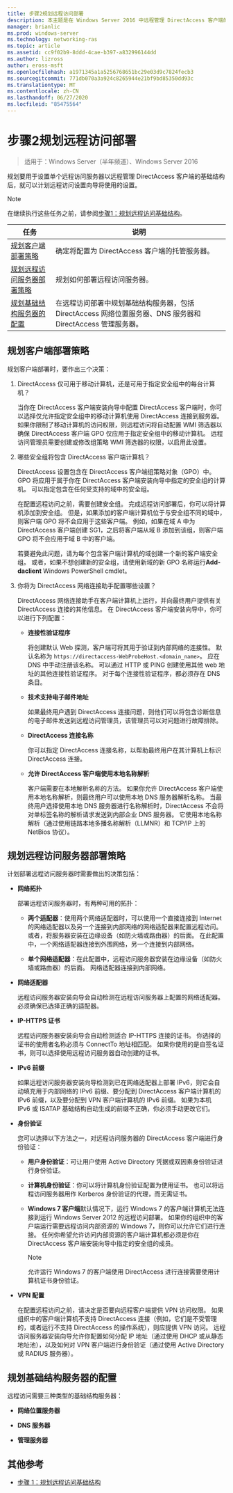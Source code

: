 ```yaml
---
title: 步骤2规划远程访问部署
description: 本主题是在 Windows Server 2016 中远程管理 DirectAccess 客户端的指南的一部分。
manager: brianlic
ms.prod: windows-server
ms.technology: networking-ras
ms.topic: article
ms.assetid: cc9f02b9-8ddd-4cae-b397-a832996144dd
ms.author: lizross
author: eross-msft
ms.openlocfilehash: a1971345a1a5256768651bc29e03d9c7824fecb3
ms.sourcegitcommit: 771db070a3a924c8265944e21bf9bd85350dd93c
ms.translationtype: MT
ms.contentlocale: zh-CN
ms.lasthandoff: 06/27/2020
ms.locfileid: "85475564"
---
```

# <a name="step-2-plan-the-remote-access-deployment"></a>步骤2规划远程访问部署

>适用于：Windows Server（半年频道）、Windows Server 2016

规划要用于设置单个远程访问服务器以远程管理 DirectAccess 客户端的基础结构后，就可以计划远程访问设置向导将使用的设置。

> [!NOTE]
> 在继续执行这些任务之前，请参阅[步骤1：规划远程访问基础结构](Step-1-Plan-the-Remote-Access-Infrastructure.md)。

|任务|说明|
|----|--------|
|[规划客户端部署策略](#plan-a-client-deployment-strategy)|确定将配置为 DirectAccess 客户端的托管服务器。|
|[规划远程访问服务器部署策略](#plan-a-remote-access-server-deployment-strategy)|规划如何部署远程访问服务器。|
|[规划基础结构服务器的配置](#plan-the-infrastructure-servers-configurations)|在远程访问部署中规划基础结构服务器，包括 DirectAccess 网络位置服务器、DNS 服务器和 DirectAccess 管理服务器。|

## <a name="plan-a-client-deployment-strategy"></a>规划客户端部署策略
规划客户端部署时，要作出三个决策：

1.  DirectAccess 仅可用于移动计算机，还是可用于指定安全组中的每台计算机？

    当你在 DirectAccess 客户端安装向导中配置 DirectAccess 客户端时，你可以选择仅允许指定安全组中的移动计算机使用 DirectAccess 连接到服务器。 如果你限制了移动计算机的访问权限，则远程访问将自动配置 WMI 筛选器以确保 DirectAccess 客户端 GPO 仅应用于指定安全组中的移动计算机。 远程访问管理员需要创建或修改组策略 WMI 筛选器的权限，以启用此设置。

2.  哪些安全组将包含 DirectAccess 客户端计算机？

    DirectAccess 设置包含在 DirectAccess 客户端组策略对象（GPO）中。 GPO 将应用于属于你在 DirectAccess 客户端安装向导中指定的安全组的计算机。 可以指定包含在任何受支持的域中的安全组。

    在配置远程访问之前，需要创建安全组。 完成远程访问部署后，你可以将计算机添加到安全组。 但是，如果添加的客户端计算机位于与安全组不同的域中，则客户端 GPO 将不会应用于这些客户端。 例如，如果在域 A 中为 DirectAccess 客户端创建 SG1，之后将客户端从域 B 添加到该组，则客户端 GPO 将不会应用于域 B 中的客户端。

    若要避免此问题，请为每个包含客户端计算机的域创建一个新的客户端安全组。 或者，如果不想创建新的安全组，请使用新域的新 GPO 名称运行**Add-daclient** Windows PowerShell cmdlet。

3.  你将为 DirectAccess 网络连接助手配置哪些设置？

    DirectAccess 网络连接助手在客户端计算机上运行，并向最终用户提供有关 DirectAccess 连接的其他信息。 在 DirectAccess 客户端安装向导中，你可以进行下列配置：

    -   **连接性验证程序**

        将创建默认 Web 探测，客户端可将其用于验证到内部网络的连接性。 默认名称为 `https://directaccess-WebProbeHost.<domain_name>`。 应在 DNS 中手动注册该名称。 可以通过 HTTP 或 PING 创建使用其他 web 地址的其他连接性验证程序。 对于每个连接性验证程序，都必须存在 DNS 条目。

    -   **技术支持电子邮件地址**

        如果最终用户遇到 DirectAccess 连接问题，则他们可以将包含诊断信息的电子邮件发送到远程访问管理员，该管理员可以对问题进行故障排除。

    -   **DirectAccess 连接名称**

        你可以指定 DirectAccess 连接名称，以帮助最终用户在其计算机上标识 DirectAccess 连接。

    -   **允许 DirectAccess 客户端使用本地名称解析**

        客户端需要在本地解析名称的方法。 如果你允许 DirectAccess 客户端使用本地名称解析，则最终用户可以使用本地 DNS 服务器解析名称。 当最终用户选择使用本地 DNS 服务器进行名称解析时，DirectAccess 不会将对单标签名称的解析请求发送到内部企业 DNS 服务器。 它使用本地名称解析（通过使用链路本地多播名称解析（LLMNR）和 TCP/IP 上的 NetBios 协议）。

## <a name="plan-a-remote-access-server-deployment-strategy"></a>规划远程访问服务器部署策略
计划部署远程访问服务器时需要做出的决策包括：

-   **网络拓扑**

    部署远程访问服务器时，有两种可用的拓扑：

    -   **两个适配器**：使用两个网络适配器时，可以使用一个直接连接到 Internet 的网络适配器以及另一个连接到内部网络的网络适配器来配置远程访问。 或者，将服务器安装在边缘设备（如防火墙或路由器）的后面。 在此配置中，一个网络适配器连接到外围网络，另一个连接到内部网络。

    -   **单个网络适配器**：在此配置中，远程访问服务器安装在边缘设备（如防火墙或路由器）的后面。 网络适配器连接到内部网络。

-   **网络适配器**

    远程访问服务器安装向导会自动检测在远程访问服务器上配置的网络适配器。 必须确保已选择正确的适配器。

-   **IP-HTTPS 证书**

    远程访问服务器安装向导会自动检测适合 IP-HTTPS 连接的证书。 你选择的证书的使用者名称必须与 ConnectTo 地址相匹配。 如果你使用的是自签名证书，则可以选择使用远程访问服务器自动创建的证书。

-   **IPv6 前缀**

    如果远程访问服务器安装向导检测到已在网络适配器上部署 IPv6，则它会自动填充用于内部网络的 IPv6 前缀、要分配到 DirectAccess 客户端计算机的 IPv6 前缀，以及要分配到 VPN 客户端计算机的 IPv6 前缀。 如果为本机 IPv6 或 ISATAP 基础结构自动生成的前缀不正确，你必须手动更改它们。

-   **身份验证**

    您可以选择以下方法之一，对远程访问服务器的 DirectAccess 客户端进行身份验证：

    -   **用户身份验证**：可让用户使用 Active Directory 凭据或双因素身份验证进行身份验证。

    -   **计算机身份验证**：你可以将计算机身份验证配置为使用证书。 也可以将远程访问服务器用作 Kerberos 身份验证的代理，而无需证书。

    -   **Windows 7 客户端**默认情况下，运行 Windows 7 的客户端计算机无法连接到运行 Windows Server 2012 的远程访问部署。 如果你的组织中的客户端运行需要远程访问内部资源的 Windows 7，则你可以允许它们进行连接。 任何你希望允许访问内部资源的客户端计算机都必须是你在 DirectAccess 客户端安装向导中指定的安全组的成员。

        > [!NOTE]
        > 允许运行 Windows 7 的客户端使用 DirectAccess 进行连接需要使用计算机证书身份验证。

-   **VPN 配置**

    在配置远程访问之前，请决定是否要向远程客户端提供 VPN 访问权限。 如果组织中的客户端计算机不支持 DirectAccess 连接（例如，它们是不受管理的，或者运行不支持 DirectAccess 的操作系统），则应提供 VPN 访问。 远程访问服务器安装向导允许你配置如何分配 IP 地址（通过使用 DHCP 或从静态地址池），以及如何对 VPN 客户端进行身份验证（通过使用 Active Directory 或 RADIUS 服务器）。

## <a name="plan-the-infrastructure-servers-configurations"></a>规划基础结构服务器的配置
远程访问需要三种类型的基础结构服务器：

-   **网络位置服务器**

-   **DNS 服务器**

-   **管理服务器**

## <a name="additional-references"></a>其他参考

-   [步骤 1：规划远程访问基础结构](Step-1-Plan-the-Remote-Access-Infrastructure.md)



